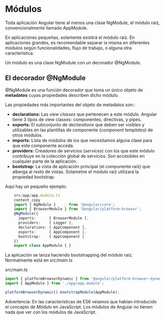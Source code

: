 # Módulos

Toda aplicación Angular tiene al menos una clase NgModule, el módulo raíz, convencionalmente llamado AppModule.

En aplicaciones pequeñas, solamente existirá el módulo raíz. En aplicaciones grandes, es recomendable separar la misma en diferentes módulos según funcionalidades, flujo de trabajo, o alguna otra característica.

Un módulo es una clase NgModule con un decorador @NgModule.

## El decorador @NgModule
@NgModule es una función decorador que toma un único objeto de **metadatos** cuyas propiedades describen dicho módulo. 

Las propiedades más importantes del objeto de metadatos son::

- **declarations:** Las *view classes* que pertenecen a este módulo. Angular tiene 3 tipos de view classes: componentes, directivas, y pipes.
- **exports:** El subconjunto de *declarations* que deben ser visibles y utilizables en las plantillas de componente (*component templates*) de otros módulos.
- **imports:** Lista de módulos de los que necesitamos alguna clase para que este componente acceda.
- **providers:** Creadores de servicios (*services*) con los que este módulo contribuye en la colección global de servicios. Son accesibles en cualquier parte de la aplicación.
- **bootstrap:** La vista de aplicación principal (el componente raíz) que alberga al resto de vistas. Solametne el módulo raíz utilizará la propiedad bootstrap.

Aquí hay un pequeño ejemplo:

```typescript
    src/app/app.module.ts
    content_copy
    import { NgModule }      from '@angular/core';
    import { BrowserModule } from '@angular/platform-browser';
    @NgModule({
      imports:      [ BrowserModule ],
      providers:    [ Logger ],
      declarations: [ AppComponent ],
      exports:      [ AppComponent ],
      bootstrap:    [ AppComponent ]
    })
    export class AppModule { }
```

La aplicación se lanza haciendo bootstrapping del módulo raíz. Normalmente está en *src/main.ts*

src/main.ts
```typescript
import { platformBrowserDynamic } from '@angular/platform-browser-dynamic';
import { AppModule } from './app/app.module';

platformBrowserDynamic().bootstrapModule(AppModule);
```

Advertencia: En las características de ES6 veíamos que habían introducido el concepto de *Módulo* en JavaScript. Los módulos de Angular no tienen nada que ver con los módulos de JavaScript.
